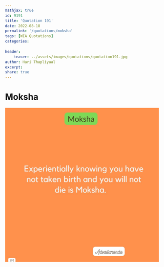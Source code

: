 ```yaml
---
mathjax: true
id: 9191
title: 'Quotation 191'
date: 2022-08-18
permalink: '/quotations/moksha'
tags: [WIA Quotations] 
categories: 

header:
    teaser: ../assets/images/quotations/quotation191.jpg
author: Hari Thapliyaal 
excerpt:
share: true 
---
```


# Moksha

![Moksha](../assets/images/quotations/quotation191.jpg)
